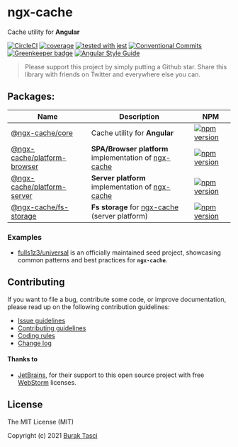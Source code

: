 # ngx-cache

Cache utility for **Angular**

[![CircleCI](https://circleci.com/gh/fulls1z3/ngx-cache.svg?style=shield)](https://circleci.com/gh/fulls1z3/ngx-cache)
[![coverage](https://codecov.io/github/fulls1z3/ngx-cache/coverage.svg?branch=master)](https://codecov.io/gh/fulls1z3/ngx-cache)
[![tested with jest](https://img.shields.io/badge/tested_with-jest-99424f.svg)](https://github.com/facebook/jest)
[![Conventional Commits](https://img.shields.io/badge/Conventional%20Commits-1.0.0-yellow.svg)](https://conventionalcommits.org)
[![Greenkeeper badge](https://badges.greenkeeper.io/fulls1z3/ngx-cache.svg)](https://greenkeeper.io/)
[![Angular Style Guide](https://mgechev.github.io/angular2-style-guide/images/badge.svg)](https://angular.io/styleguide)

> Please support this project by simply putting a Github star. Share this library with friends on Twitter and everywhere else you can.

## Packages:

| Name                                                                                                                  | Description                                            | NPM                                                                                                                                       |
| --------------------------------------------------------------------------------------------------------------------- | ------------------------------------------------------ | ----------------------------------------------------------------------------------------------------------------------------------------- |
| [@ngx-cache/core](https://github.com/fulls1z3/ngx-cache/tree/master/packages/@ngx-cache/core)                         | Cache utility for **Angular**                          | [![npm version](https://badge.fury.io/js/%40ngx-cache%2Fcore.svg)](https://www.npmjs.com/package/@ngx-cache/core)                         |
| [@ngx-cache/platform-browser](https://github.com/fulls1z3/ngx-cache/tree/master/packages/@ngx-cache/platform-browser) | **SPA/Browser platform** implementation of [ngx-cache] | [![npm version](https://badge.fury.io/js/%40ngx-cache%2Fplatform-browser.svg)](https://www.npmjs.com/package/@ngx-cache/platform-browser) |
| [@ngx-cache/platform-server](https://github.com/fulls1z3/ngx-cache/tree/master/packages/@ngx-cache/platform-server)   | **Server platform** implementation of [ngx-cache]      | [![npm version](https://badge.fury.io/js/%40ngx-cache%2Fplatform-server.svg)](https://www.npmjs.com/package/@ngx-cache/platform-server)   |
| [@ngx-cache/fs-storage](https://github.com/fulls1z3/ngx-cache/tree/master/packages/@ngx-cache/fs-storage)             | **Fs storage** for [ngx-cache] (server platform)       | [![npm version](https://badge.fury.io/js/%40ngx-cache%2Ffs-storage.svg)](https://www.npmjs.com/package/@ngx-cache/fs-storage)             |

### Examples

- [fulls1z3/universal] is an officially maintained seed project, showcasing common patterns and best practices for **`ngx-cache`**.

## Contributing

If you want to file a bug, contribute some code, or improve documentation, please read up on the following contribution guidelines:

- [Issue guidelines](CONTRIBUTING.md#submit)
- [Contributing guidelines](CONTRIBUTING.md)
- [Coding rules](CONTRIBUTING.md#rules)
- [Change log](/releases)

#### Thanks to

- [JetBrains], for their support to this open source project with free [WebStorm] licenses.

## License

The MIT License (MIT)

Copyright (c) 2021 [Burak Tasci]

[ngx-cache]: https://github.com/fulls1z3/ngx-cache
[fulls1z3/universal]: https://github.com/fulls1z3/universal
[jetbrains]: https://www.jetbrains.com/community/opensource
[webstorm]: https://www.jetbrains.com/webstorm
[burak tasci]: https://github.com/fulls1z3
